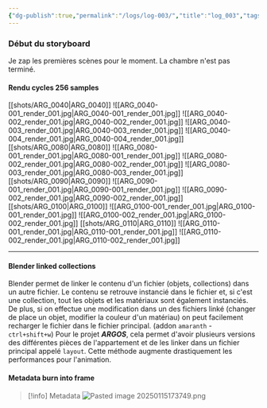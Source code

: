 ```yaml
---
{"dg-publish":true,"permalink":"/logs/log-003/","title":"log_003","tags":["log"],"created":"2025-01-15","updated":"2025-01-15"}
---
```


### Début du storyboard
Je zap les premières scènes pour le moment. La chambre n'est pas terminé.
#### Rendu cycles 256 samples 
[[shots/ARG_0040\|ARG_0040]]
![[ARG_0040-001_render_001.jpg\|ARG_0040-001_render_001.jpg]]
![[ARG_0040-002_render_001.jpg\|ARG_0040-002_render_001.jpg]]
![[ARG_0040-003_render_001.jpg\|ARG_0040-003_render_001.jpg]]
![[ARG_0040-004_render_001.jpg\|ARG_0040-004_render_001.jpg]]
[[shots/ARG_0080\|ARG_0080]]
![[ARG_0080-001_render_001.jpg\|ARG_0080-001_render_001.jpg]]
![[ARG_0080-002_render_001.jpg\|ARG_0080-002_render_001.jpg]]
![[ARG_0080-003_render_001.jpg\|ARG_0080-003_render_001.jpg]]
[[shots/ARG_0090\|ARG_0090]]
![[ARG_0090-001_render_001.jpg\|ARG_0090-001_render_001.jpg]]
![[ARG_0090-002_render_001.jpg\|ARG_0090-002_render_001.jpg]][[shots/ARG_0100\|ARG_0100]]
![[ARG_0100-001_render_001.jpg\|ARG_0100-001_render_001.jpg]]
![[ARG_0100-002_render_001.jpg\|ARG_0100-002_render_001.jpg]]
[[shots/ARG_0110\|ARG_0110]]
![[ARG_0110-001_render_001.jpg\|ARG_0110-001_render_001.jpg]]
![[ARG_0110-002_render_001.jpg\|ARG_0110-002_render_001.jpg]]

---
#### Blender linked collections
Blender permet de linker le contenu d'un fichier (objets, collections) dans un autre fichier. Le contenu se retrouve instancié dans le fichier et, si c'est une collection, tout les objets et les matériaux sont également instanciés. De plus, si on effectue une modification dans un des fichiers linké (changer de place un objet, modifier la couleur d'un matériau) on peut facilement recharger le fichier dans le fichier principal. (addon `amaranth` - `ctrl+shift+w`)
Pour le projet ***ARGOS***, cela permet d'avoir plusieurs versions des différentes pièces de l'appartement et de les linker dans un fichier principal appelé `layout`. Cette méthode augmente drastiquement les performances pour l'animation.
#### Metadata burn into frame
>[!info] Metadata 
>![Pasted image 20250115173749.png](/img/user/images/Pasted%20image%2020250115173749.png)




